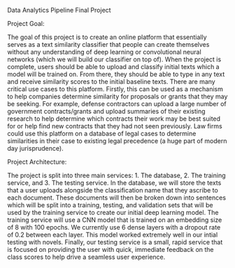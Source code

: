 Data Analytics Pipeline Final Project 


Project Goal:

The goal of this project is to create an online platform that essentially serves as a text similarity classifier that people can create themselves without any understanding of deep learning or convolutional neural networks (which we will build our classifier on top of). When the project is complete, users should be able to upload and classify initial texts which a model will be trained on. From there, they should be able to type in any text and receive similarity scores to the initial baseline texts. There are many critical use cases to this platform. Firstly, this can be used as a mechanism to help companies determine similarity for proposals or grants that they may be seeking. For example, defense contractors can upload a large number of government contracts/grants and upload summaries of their existing research to help determine which contracts their work may be best suited for or help find new contracts that they had not seen previously. Law firms could use this platform on a database of legal cases to determine similarities in their case to existing legal precedence (a huge part of modern day jurisprudence). 

Project Architecture: 

The project is split into three main services: 1. The database, 2. The training service, and 3. The testing service. In the database, we will store the texts that a user uploads alongside the classification name that they ascribe to each document. These documents will then be broken down into sentences which will be split into a training, testing, and validation sets that will be used by the training service to create our initial deep learning model. The training service will use a CNN model that is trained on an embedding size of 8 with 100 epochs. We currently use 6 dense layers with a dropout rate of 0.2 between each layer. This model worked extremely well in our intial testing with novels. Finally, our testing service is a small, rapid service that is focused on providing the user with quick, immediate feedback on the class scores to help drive a seamless user experience. 
